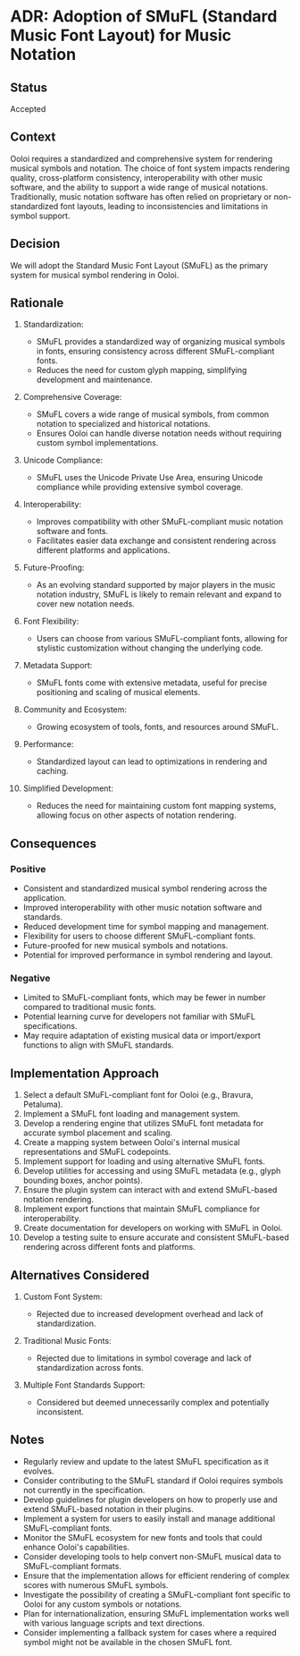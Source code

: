# ADR: Adoption of SMuFL (Standard Music Font Layout) for Music Notation

## Status

Accepted

## Context

Ooloi requires a standardized and comprehensive system for rendering musical symbols and notation. The choice of font system impacts rendering quality, cross-platform consistency, interoperability with other music software, and the ability to support a wide range of musical notations. Traditionally, music notation software has often relied on proprietary or non-standardized font layouts, leading to inconsistencies and limitations in symbol support.

## Decision

We will adopt the Standard Music Font Layout (SMuFL) as the primary system for musical symbol rendering in Ooloi.

## Rationale

1. Standardization:
   - SMuFL provides a standardized way of organizing musical symbols in fonts, ensuring consistency across different SMuFL-compliant fonts.
   - Reduces the need for custom glyph mapping, simplifying development and maintenance.

2. Comprehensive Coverage:
   - SMuFL covers a wide range of musical symbols, from common notation to specialized and historical notations.
   - Ensures Ooloi can handle diverse notation needs without requiring custom symbol implementations.

3. Unicode Compliance:
   - SMuFL uses the Unicode Private Use Area, ensuring Unicode compliance while providing extensive symbol coverage.

4. Interoperability:
   - Improves compatibility with other SMuFL-compliant music notation software and fonts.
   - Facilitates easier data exchange and consistent rendering across different platforms and applications.

5. Future-Proofing:
   - As an evolving standard supported by major players in the music notation industry, SMuFL is likely to remain relevant and expand to cover new notation needs.

6. Font Flexibility:
   - Users can choose from various SMuFL-compliant fonts, allowing for stylistic customization without changing the underlying code.

7. Metadata Support:
   - SMuFL fonts come with extensive metadata, useful for precise positioning and scaling of musical elements.

8. Community and Ecosystem:
   - Growing ecosystem of tools, fonts, and resources around SMuFL.

9. Performance:
   - Standardized layout can lead to optimizations in rendering and caching.

10. Simplified Development:
    - Reduces the need for maintaining custom font mapping systems, allowing focus on other aspects of notation rendering.

## Consequences

### Positive

- Consistent and standardized musical symbol rendering across the application.
- Improved interoperability with other music notation software and standards.
- Reduced development time for symbol mapping and management.
- Flexibility for users to choose different SMuFL-compliant fonts.
- Future-proofed for new musical symbols and notations.
- Potential for improved performance in symbol rendering and layout.

### Negative

- Limited to SMuFL-compliant fonts, which may be fewer in number compared to traditional music fonts.
- Potential learning curve for developers not familiar with SMuFL specifications.
- May require adaptation of existing musical data or import/export functions to align with SMuFL standards.

## Implementation Approach

1. Select a default SMuFL-compliant font for Ooloi (e.g., Bravura, Petaluma).
2. Implement a SMuFL font loading and management system.
3. Develop a rendering engine that utilizes SMuFL font metadata for accurate symbol placement and scaling.
4. Create a mapping system between Ooloi's internal musical representations and SMuFL codepoints.
5. Implement support for loading and using alternative SMuFL fonts.
6. Develop utilities for accessing and using SMuFL metadata (e.g., glyph bounding boxes, anchor points).
7. Ensure the plugin system can interact with and extend SMuFL-based notation rendering.
8. Implement export functions that maintain SMuFL compliance for interoperability.
9. Create documentation for developers on working with SMuFL in Ooloi.
10. Develop a testing suite to ensure accurate and consistent SMuFL-based rendering across different fonts and platforms.

## Alternatives Considered

1. Custom Font System:
   - Rejected due to increased development overhead and lack of standardization.

2. Traditional Music Fonts:
   - Rejected due to limitations in symbol coverage and lack of standardization across fonts.

3. Multiple Font Standards Support:
   - Considered but deemed unnecessarily complex and potentially inconsistent.

## Notes

- Regularly review and update to the latest SMuFL specification as it evolves.
- Consider contributing to the SMuFL standard if Ooloi requires symbols not currently in the specification.
- Develop guidelines for plugin developers on how to properly use and extend SMuFL-based notation in their plugins.
- Implement a system for users to easily install and manage additional SMuFL-compliant fonts.
- Monitor the SMuFL ecosystem for new fonts and tools that could enhance Ooloi's capabilities.
- Consider developing tools to help convert non-SMuFL musical data to SMuFL-compliant formats.
- Ensure that the implementation allows for efficient rendering of complex scores with numerous SMuFL symbols.
- Investigate the possibility of creating a SMuFL-compliant font specific to Ooloi for any custom symbols or notations.
- Plan for internationalization, ensuring SMuFL implementation works well with various language scripts and text directions.
- Consider implementing a fallback system for cases where a required symbol might not be available in the chosen SMuFL font.
